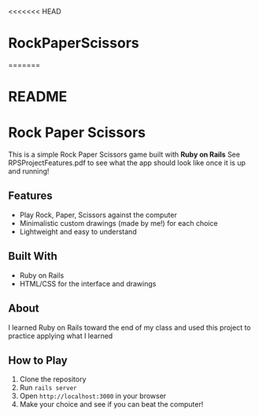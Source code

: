 <<<<<<< HEAD
# RockPaperScissors
=======
# README

# Rock Paper Scissors

This is a simple Rock Paper Scissors game built with **Ruby on Rails**
See RPSProjectFeatures.pdf to see what the app should look like once it is up and running!

## Features
- Play Rock, Paper, Scissors against the computer
- Minimalistic custom drawings (made by me!) for each choice
- Lightweight and easy to understand

## Built With
- Ruby on Rails
- HTML/CSS for the interface and drawings

## About
I learned Ruby on Rails toward the end of my class and used this project to practice applying what I learned

## How to Play
1. Clone the repository
2. Run `rails server`
3. Open `http://localhost:3000` in your browser
4. Make your choice and see if you can beat the computer!

